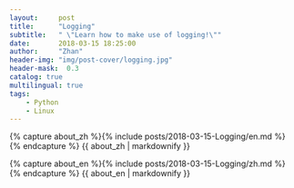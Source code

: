 ```yaml
---
layout:     post
title:      "Logging"
subtitle:   " \"Learn how to make use of logging!\""
date:       2018-03-15 18:25:00
author:     "Zhan"
header-img: "img/post-cover/logging.jpg"
header-mask:  0.3
catalog: true
multilingual: true
tags:
    - Python
    - Linux
---
```


<!-- Chinese Version -->
<div class="zh post-container">

{% capture about_zh %}{% include posts/2018-03-15-Logging/en.md %}{% endcapture %}
{{ about_zh | markdownify }}

</div>

<!-- English Version -->
<div class="en post-container">

{% capture about_en %}{% include posts/2018-03-15-Logging/zh.md %}{% endcapture %}
{{ about_en | markdownify }}

</div>


